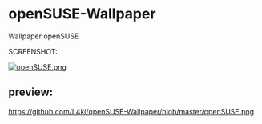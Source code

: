 # openSUSE-Wallpaper
Wallpaper openSUSE

SCREENSHOT:

[![openSUSE.png](https://i.postimg.cc/qvjs3cLM/openSUSE.png)](https://postimg.cc/rDRR6r3v)

preview:
--------


https://github.com/L4ki/openSUSE-Wallpaper/blob/master/openSUSE.png

